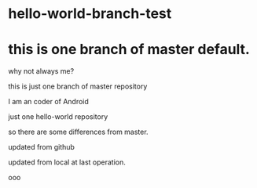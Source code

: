 # hello-world-branch-test
# this is one branch of master default.
why not always me?

this is just one branch of master repository 

I am an coder of Android

just one hello-world repository

so there are some differences from master.

updated from github

updated from local at last operation.

ooo

